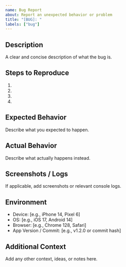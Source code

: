 ```yaml
---
name: Bug Report
about: Report an unexpected behavior or problem
title: "[BUG]: "
labels: ["bug"]
---
```


## Description

A clear and concise description of what the bug is.

## Steps to Reproduce

1.
2.
3.
4.

## Expected Behavior

Describe what you expected to happen.

## Actual Behavior

Describe what actually happens instead.

## Screenshots / Logs

If applicable, add screenshots or relevant console logs.

## Environment

- Device: [e.g., iPhone 14, Pixel 6]
- OS: [e.g., iOS 17, Android 14]
- Browser: [e.g., Chrome 128, Safari]
- App Version / Commit: [e.g., v1.2.0 or commit hash]

## Additional Context

Add any other context, ideas, or notes here.
